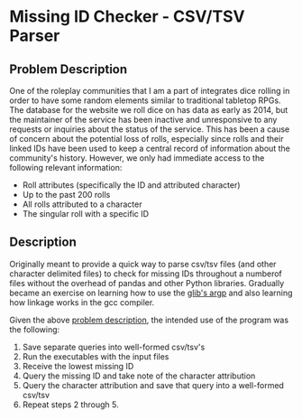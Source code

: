 # Missing ID Checker - CSV/TSV Parser

## Problem Description

One of the roleplay communities that I am a part of integrates dice rolling in
order to have some random elements similar to traditional tabletop RPGs. The
database for the website we roll dice on has data as early as 2014, but the
maintainer of the service has been inactive and unresponsive to any requests or
inquiries about the status of the service. This has been a cause of concern
about the potential loss of rolls, especially since rolls and their linked IDs
have been used to keep a central record of information about the community's
history. However, we only had immediate access to the following relevant
information:
- Roll attributes (specifically the ID and attributed character)
- Up to the past 200 rolls
- All rolls attributed to a character
- The singular roll with a specific ID

## Description

Originally meant to provide a quick way to parse csv/tsv files (and other
character delimited files) to check for missing IDs throughout a numberof files
without the overhead of pandas and other Python libraries. Gradually became an
exercise on learning how to use the [glib's
argp](https://www.gnu.org/software/libc/manual/html_node/Argp.html) and also
learning how linkage works in the gcc compiler.

Given the above [problem description](problem-description), the intended use of
the program was the following: 
1. Save separate queries into well-formed csv/tsv's
2. Run the executables with the input files
3. Receive the lowest missing ID
4. Query the missing ID and take note of the character attribution
5. Query the character attribution and save that query into a well-formed 
   csv/tsv
6. Repeat steps 2 through 5.
